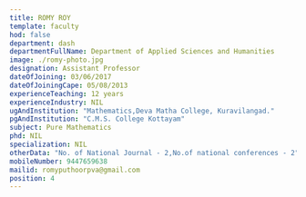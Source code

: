 ```yaml
---
title: ROMY ROY
template: faculty
hod: false
department: dash
departmentFullName: Department of Applied Sciences and Humanities
image: ./romy-photo.jpg
designation: Assistant Professor
dateOfJoining: 03/06/2017
dateOfJoiningCape: 05/08/2013
experienceTeaching: 12 years
experienceIndustry: NIL
ugAndInstitution: "Mathematics,Deva Matha College, Kuravilangad."
pgAndInstitution: "C.M.S. College Kottayam"
subject: Pure Mathematics
phd: NIL
specialization: NIL
otherData: "No. of National Journal - 2,No.of national conferences - 2"
mobileNumber: 9447659638
mailid: romyputhoorpva@gmail.com
position: 4
---
```

